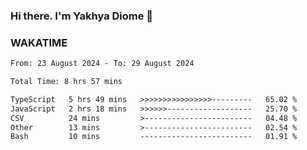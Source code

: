 ### Hi there. I'm Yakhya Diome 👋

### WAKATIME
<!--START_SECTION:waka-->

```txt
From: 23 August 2024 - To: 29 August 2024

Total Time: 8 hrs 57 mins

TypeScript   5 hrs 49 mins   >>>>>>>>>>>>>>>>---------   65.02 %
JavaScript   2 hrs 18 mins   >>>>>>-------------------   25.70 %
CSV          24 mins         >------------------------   04.48 %
Other        13 mins         >------------------------   02.54 %
Bash         10 mins         -------------------------   01.91 %
```

<!--END_SECTION:waka-->
